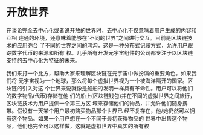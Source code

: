 # 开放世界

在谈论完全去中心化或者说开放的世界时，去中心化不仅意味着用户生成的内容和互相 连通的环境，还意味着能够在“不同的世界“之间进行交互。目前是区块链技术的应用弥合 了不同的世界之间的鸿沟，这是一种分布式记账方式，允许用户跟踪数字代币的来源和所有 权。几乎所有开发元宇宙组件的公司都专注于以区块链支持的去中心化为特征的未来。

&#x20;我们来打一个比方，帮助大家来理解区块链在元宇宙中做扮演的重要角色。如果我们将 元宇宙视为一个地球，那么将每个虚拟世界视为一个被海洋隔开的国家。区块链的引入对这 个世界来说就像是船舶的发明一样具有革命性。用户可以将他们的数字物品(代币)存储在他 们的船上(区块链钱包)并在不同的虚拟世界之间旅行，区块链技术为用户提供一个第三方区 域来存储他们的物品，并允许他们随身携带。假设有一天某个用户最初购买物品那个世界已 经不复存在，他/她仍然可以拥有这个物品。如果一个用户想在一个不同于最初获得物品的 世界中出售这个物品，他们也完全可以这样做，这就是虚拟世界中真实的所有权
